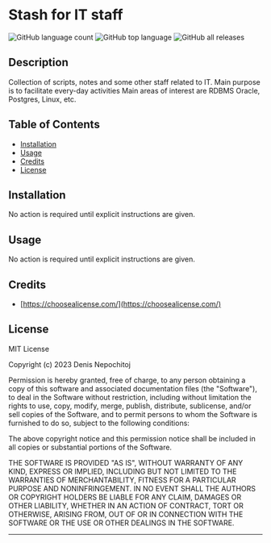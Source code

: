 # Stash for IT staff


![GitHub language count](https://img.shields.io/github/languages/count/dnepochitoj/pub)
![GitHub top language](https://img.shields.io/github/languages/top/dnepochitoj/pub)
![GitHub all releases](https://img.shields.io/github/downloads/dnepochitoj/pub/total)

## Description

Collection of scripts, notes and some other staff related to IT.
Main purpose is to facilitate every-day activities
Main areas of interest are RDBMS Oracle, Postgres, Linux, etc.

## Table of Contents

- [Installation](#installation)
- [Usage](#usage)
- [Credits](#credits)
- [License](#license)

## Installation

No action is required until explicit instructions are given.

## Usage

No action is required until explicit instructions are given.

## Credits

* [https://choosealicense.com/](https://choosealicense.com/)

<!--
TBD: List your collaborators, if any, with links to their GitHub profiles.
TBD: If you followed tutorials, include links to those here as well.
-->

## License

MIT License

Copyright (c) 2023 Denis Nepochitoj

Permission is hereby granted, free of charge, to any person obtaining a copy
of this software and associated documentation files (the "Software"), to deal
in the Software without restriction, including without limitation the rights
to use, copy, modify, merge, publish, distribute, sublicense, and/or sell
copies of the Software, and to permit persons to whom the Software is
furnished to do so, subject to the following conditions:

The above copyright notice and this permission notice shall be included in all
copies or substantial portions of the Software.

THE SOFTWARE IS PROVIDED "AS IS", WITHOUT WARRANTY OF ANY KIND, EXPRESS OR
IMPLIED, INCLUDING BUT NOT LIMITED TO THE WARRANTIES OF MERCHANTABILITY,
FITNESS FOR A PARTICULAR PURPOSE AND NONINFRINGEMENT. IN NO EVENT SHALL THE
AUTHORS OR COPYRIGHT HOLDERS BE LIABLE FOR ANY CLAIM, DAMAGES OR OTHER
LIABILITY, WHETHER IN AN ACTION OF CONTRACT, TORT OR OTHERWISE, ARISING FROM,
OUT OF OR IN CONNECTION WITH THE SOFTWARE OR THE USE OR OTHER DEALINGS IN THE
SOFTWARE.

---

<!--
## Features

If your project has a lot of features, list them here.

## How to Contribute

If you created an application or package and would like other developers to contribute it, you can include guidelines for how to do so. The [Contributor Covenant](https://www.contributor-covenant.org/) is an industry standard, but you can always write your own if you'd prefer.

## Tests

Go the extra mile and write tests for your application. Then provide examples on how to run them here.
-->

